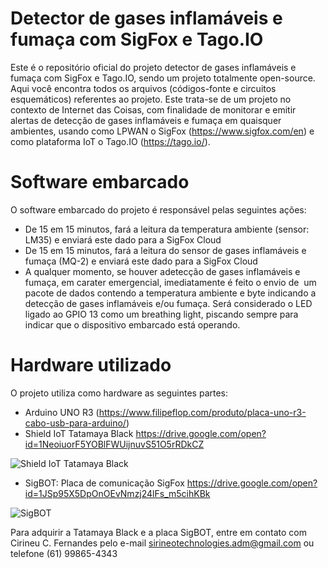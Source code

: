 # Detector de gases inflamáveis e fumaça com SigFox e Tago.IO

Este é o repositório oficial do projeto detector de gases inflamáveis e fumaça com SigFox e Tago.IO, sendo um projeto totalmente open-source. Aqui você encontra todos os arquivos (códigos-fonte e circuitos esquemáticos) referentes ao projeto.
Este trata-se de um projeto no contexto de Internet das Coisas, com finalidade de monitorar e emitir alertas de detecção de gases inflamáveis e fumaça em quaisquer ambientes, usando como LPWAN o SigFox (https://www.sigfox.com/en) e como plataforma IoT o Tago.IO (https://tago.io/).

# Software embarcado

O software embarcado do projeto é responsável pelas seguintes ações:

* De 15 em 15 minutos, fará a leitura da temperatura ambiente (sensor: LM35) e enviará este dado para a SigFox Cloud
* De 15 em 15 minutos, fará a leitura do sensor de gases inflamáveis e fumaça (MQ-2) e enviará este dado para a SigFox Cloud
* A qualquer momento, se houver adetecção de gases inflamáveis e fumaça, em carater emergencial, imediatamente é feito o envio de  um pacote de dados contendo a temperatura ambiente e byte indicando a detecção de gases inflamáveis e/ou fumaça.
Será considerado o LED ligado ao GPIO 13 como um breathing light, piscando sempre para indicar que o dispositivo embarcado está operando.

# Hardware utilizado

O projeto utiliza como hardware as seguintes partes:
 
* Arduino UNO R3 (https://www.filipeflop.com/produto/placa-uno-r3-cabo-usb-para-arduino/)
* Shield IoT Tatamaya Black
https://drive.google.com/open?id=1NeoiuorF5YOBlFWUijnuvS51O5rRDkCZ

![Shield IoT Tatamaya Black](https://github.com/phfbertoleti/detector_gas_inflamavel_sigfox_tagoio/blob/master/hardware_imagens/tatamaya_black.jpg)

* SigBOT: Placa de comunicação SigFox
https://drive.google.com/open?id=1JSp95X5DpOnOEvNmzj24lFs_m5cihKBk

![SigBOT](https://github.com/phfbertoleti/detector_gas_inflamavel_sigfox_tagoio/blob/master/hardware_imagens/sigbot.jpg)

Para adquirir a Tatamaya Black e a placa SigBOT, entre em contato com Cirineu C. Fernandes pelo e-mail sirineotechnologies.adm@gmail.com ou telefone (61) 99865-4343
